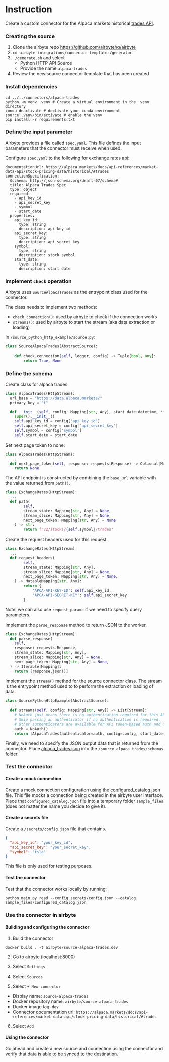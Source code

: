 # Instruction

Create a custom connector for the Alpaca markets historical [trades API](https://alpaca.markets/docs/api-references/market-data-api/stock-pricing-data/historical/#trades). 


### Creating the source 

1. Clone the airbyte repo https://github.com/airbytehq/airbyte
2. `cd airbyte-integrations/connector-templates/generator` 
3. `./generate.sh` and select 
    - Python HTTP API Source
    - Provide the name `alpaca-trades` 
4. Review the new source connector template that has been created 

### Install dependencies  

```
cd ../../connectors/alpaca-trades
python -m venv .venv # Create a virtual environment in the .venv directory
conda deactivate # dectivate your conda environment 
source .venv/bin/activate # enable the venv
pip install -r requirements.txt
```

### Define the input parameter  

Airbyte provides a file called `spec.yaml`. This file defines the input parameters that the connector must receive when used. 

Configure `spec.yaml` to the following for exchange rates api: 

```
documentationUrl: https://alpaca.markets/docs/api-references/market-data-api/stock-pricing-data/historical/#trades
connectionSpecification:
  $schema: http://json-schema.org/draft-07/schema#
  title: Alpaca Trades Spec
  type: object
  required:
    - api_key_id
    - api_secret_key
    - symbol
    - start_date
  properties:
    api_key_id:
      type: string
      description: api key id 
    api_secret_key:
      type: string
      description: api secret key 
    symbol:
      type: string
      description: stock symbol
    start_date:
      type: string
      description: start date
```

### Implement `check` operation 

Airbyte uses `SourceAlpacaTrades` as the entrypoint class used for the connector. 

The class needs to implement two methods: 
- `check_connection()`: used by airbyte to check if the connection works 
- `streams()`: used by airbyte to start the stream (aka data extraction or loading)

In `/source_python_http_example/source.py`: 
```python 
class SourceAlpacaTrades(AbstractSource):
    
    def check_connection(self, logger, config) -> Tuple[bool, any]:
        return True, None
```

### Define the schema 

Create class for alpaca trades.

```python
class AlpacaTrades(HttpStream): 
  url_base = "https://data.alpaca.markets/"
  primary_key = "t" 

  def __init__(self, config: Mapping[str, Any], start_date:datetime, **kwargs):
    super().__init__()
    self.api_key_id = config['api_key_id']
    self.api_secret_key = config['api_secret_key']
    self.symbol = config['symbol']
    self.start_date = start_date
```

Set next page token to none: 

```python
class AlpacaTrades(HttpStream): 
  ... 
  def next_page_token(self, response: requests.Response) -> Optional[Mapping[str, Any]]:
    return None         
```

The API endpoint is constructed by combining the `base_url` variable with the value returned from `path()`. 

```python
class ExchangeRates(HttpStream): 
  ...
  def path(
        self, 
        stream_state: Mapping[str, Any] = None, 
        stream_slice: Mapping[str, Any] = None, 
        next_page_token: Mapping[str, Any] = None
    ) -> str:
        return f"v2/stocks/{self.symbol}/trades"  
```

Create the request headers used for this request. 

```python
class ExchangeRates(HttpStream): 
  ... 
  def request_headers(
        self,
        stream_state: Mapping[str, Any],
        stream_slice: Mapping[str, Any] = None,
        next_page_token: Mapping[str, Any] = None,
    ) -> MutableMapping[str, Any]:
        return {
            'APCA-API-KEY-ID': self.api_key_id,
            'APCA-API-SECRET-KEY': self.api_secret_key
        }
```

Note: we can also use `request_params` if we need to specify query parameters. 

Implement the `parse_response` method to return JSON to the worker. 

```python
class ExchangeRates(HttpStream): 
  def parse_response(
    self,
    response: requests.Response,
    stream_state: Mapping[str, Any],
    stream_slice: Mapping[str, Any] = None,
    next_page_token: Mapping[str, Any] = None,
  ) -> Iterable[Mapping]:
    return [response.json()]
```

Implement the `stream()` method for the source connector class. The stream is the entrypoint method used to to perform the extraction or loading of data. 

```python
class SourcePythonHttpExample(AbstractSource):
  ...
  def streams(self, config: Mapping[str, Any]) -> List[Stream]:
    # NoAuth just means there is no authentication required for this API and is included for completeness.
    # Skip passing an authenticator if no authentication is required.
    # Other authenticators are available for API token-based auth and Oauth2. 
    auth = NoAuth() 
    return [AlpacaTrades(authenticator=auth, config=config, start_date=start_date)] 
```

Finally, we need to specify the JSON output data that is returned from the connector. Place [alpaca_trades.json](alpaca_trades.json) into the `/source_alpaca_trades/schemas` folder. 

### Test the connector 

#### Create a mock connection 
Create a mock connection configuration using the [configured_catalog.json](configured_catalog.json) file. This file mocks a connection being created in the airbyte user interface. Place that `configured_catalog.json` file into a temporary folder `sample_files` (does not matter the name you decide to give it).

#### Create a secrets file 

Create a `/secrets/config.json` file that contains. 

```json
{
  "api_key_id": "your_key_id",
  "api_secret_key": "your_secret_key",
  "symbol": "tsla"
}
```

This file is only used for testing purposes. 

#### Test the connector 

Test that the connector works locally by running: 
```
python main.py read --config secrets/config.json --catalog sample_files/configured_catalog.json
```


### Use the connector in airbyte 


#### Building and configuring the connector 

1. Build the connector 

```
docker build . -t airbyte/source-alpaca-trades:dev
```

2. Go to airbyte (localhost:8000)

3. Select `Settings`

4. Select `Sources`

5. Select `+ New connector` 
  - Display name: `source-alpaca-trades`
  - Docker repository name: `airbyte/source-alpaca-trades`
  - Docker image tag: `dev` 
  - Connector documentation url: `https://alpaca.markets/docs/api-references/market-data-api/stock-pricing-data/historical/#trades`

6. Select `Add` 


#### Using the connector 

Go ahead and create a new source and connection using the connector and verify that data is able to be synced to the destination. 

